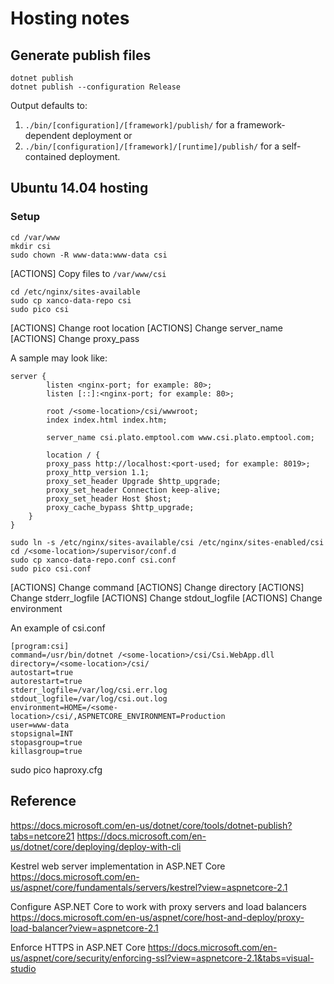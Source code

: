 # Hosting notes


## Generate publish files

```
dotnet publish
dotnet publish --configuration Release
```

Output defaults to: 

1.  `./bin/[configuration]/[framework]/publish/`            for a framework-dependent deployment 
or 
2.  `./bin/[configuration]/[framework]/[runtime]/publish/`  for a self-contained deployment.


## Ubuntu 14.04 hosting

### Setup

```
cd /var/www
mkdir csi
sudo chown -R www-data:www-data csi
```

[ACTIONS]   Copy files to `/var/www/csi`

```
cd /etc/nginx/sites-available
sudo cp xanco-data-repo csi
sudo pico csi
```

[ACTIONS]   Change root location
[ACTIONS]   Change server_name
[ACTIONS]   Change proxy_pass

A sample may look like:

```
server {
        listen <nginx-port; for example: 80>;
        listen [::]:<nginx-port; for example: 80>;

        root /<some-location>/csi/wwwroot;
        index index.html index.htm;

        server_name csi.plato.emptool.com www.csi.plato.emptool.com;

        location / {
        proxy_pass http://localhost:<port-used; for example: 8019>;
        proxy_http_version 1.1;
        proxy_set_header Upgrade $http_upgrade;
        proxy_set_header Connection keep-alive;
        proxy_set_header Host $host;
        proxy_cache_bypass $http_upgrade;
    }
}
```

``` 
sudo ln -s /etc/nginx/sites-available/csi /etc/nginx/sites-enabled/csi
cd /<some-location>/supervisor/conf.d
sudo cp xanco-data-repo.conf csi.conf
sudo pico csi.conf
```

[ACTIONS]   Change command
[ACTIONS]   Change directory
[ACTIONS]   Change stderr_logfile
[ACTIONS]   Change stdout_logfile
[ACTIONS]   Change environment

An example of csi.conf

```
[program:csi]
command=/usr/bin/dotnet /<some-location>/csi/Csi.WebApp.dll
directory=/<some-location>/csi/
autostart=true
autorestart=true
stderr_logfile=/var/log/csi.err.log
stdout_logfile=/var/log/csi.out.log
environment=HOME=/<some-location>/csi/,ASPNETCORE_ENVIRONMENT=Production
user=www-data
stopsignal=INT
stopasgroup=true
killasgroup=true
```

sudo pico haproxy.cfg





## Reference
https://docs.microsoft.com/en-us/dotnet/core/tools/dotnet-publish?tabs=netcore21
https://docs.microsoft.com/en-us/dotnet/core/deploying/deploy-with-cli


Kestrel web server implementation in ASP.NET Core
https://docs.microsoft.com/en-us/aspnet/core/fundamentals/servers/kestrel?view=aspnetcore-2.1

Configure ASP.NET Core to work with proxy servers and load balancers
https://docs.microsoft.com/en-us/aspnet/core/host-and-deploy/proxy-load-balancer?view=aspnetcore-2.1

Enforce HTTPS in ASP.NET Core
https://docs.microsoft.com/en-us/aspnet/core/security/enforcing-ssl?view=aspnetcore-2.1&tabs=visual-studio

